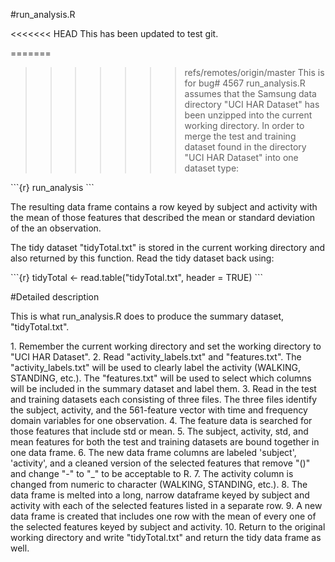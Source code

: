 #run_analysis.R
<p>
<<<<<<< HEAD
This has been updated to test git.

=======
>>>>>>> refs/remotes/origin/master
This is for bug# 4567
run_analysis.R assumes that the Samsung data directory "UCI HAR Dataset" has been unzipped into the current working directory.  In order to merge the test and training dataset found in the directory "UCI HAR Dataset" into one dataset type:
</p>
```{r}
run_analysis
```
<p>
The resulting data frame contains a row keyed by subject and activity with the mean of those features that described the mean or standard deviation of the an observation.
</p>
<p>
The tidy dataset "tidyTotal.txt" is stored in the current working directory and also returned by this function. Read the tidy dataset back using:
</p>
```{r}
tidyTotal <- read.table("tidyTotal.txt", header = TRUE)
```
<p>
#Detailed description
<p>
This is what run_analysis.R does to produce the summary dataset, "tidyTotal.txt".
</p>
1. Remember the current working directory and set the working directory to "UCI HAR Dataset".
2. Read "activity_labels.txt" and "features.txt".  The "activity_labels.txt" will be used to clearly label the activity (WALKING, STANDING, etc.). The "features.txt" will be used to select which columns will be included in the summary dataset and label them.
3. Read in the test and training datasets each consisting of three files.  The three files identify the subject, activity, and the 561-feature vector with time and frequency domain variables for one observation.
4. The feature data is searched for those features that include std or mean.
5. The subject, activity, std, and mean features for both the test and training datasets are bound together in one data frame.
6. The new data frame columns are labeled 'subject', 'activity', and a cleaned version of the selected features that remove "()" and change "-" to "_" to be acceptable to R.
7. The activity column is changed from numeric to character (WALKING, STANDING, etc.).
8. The data frame is melted into a long, narrow dataframe keyed by subject and activity with each of the selected features listed in a separate row.
9. A new data frame is created that includes one row with the mean of every one of the selected features keyed by subject and activity.
10. Return to the original working directory and write "tidyTotal.txt" and return the tidy data frame as well.
